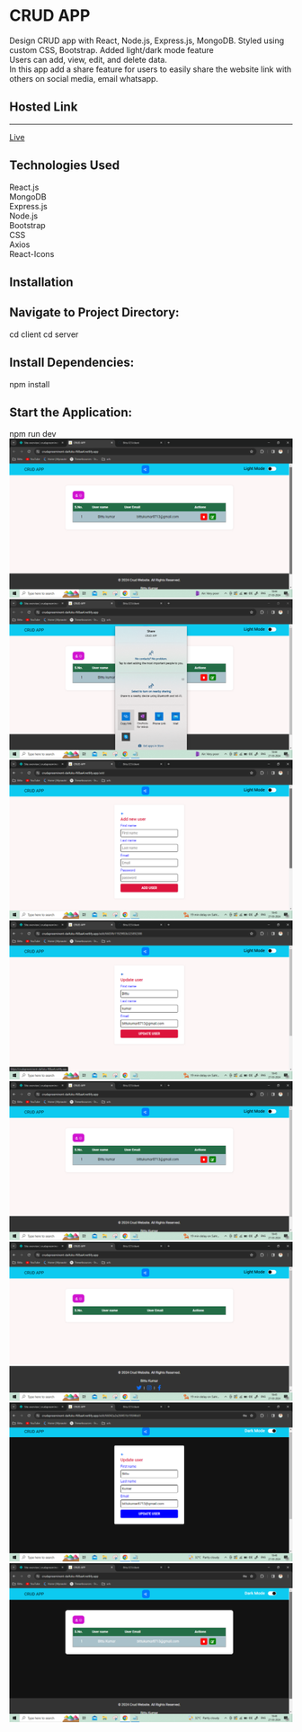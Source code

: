 # <h1>CRUD APP</h1>
Design CRUD app with React, Node.js, Express.js, MongoDB. Styled using custom CSS, Bootstrap. Added light/dark mode feature
<br>
Users can add, view, edit, and delete data.
<br>
In this app add a share feature for users to easily share the website link with others on social media, email whatsapp.
<h2>Hosted Link</h2>
<hr>
<a href="https://crudapreeminent-daifuku-f68aa4.netlify.app/">Live</a>
<h2>Technologies Used</h2>
React.js<br>
MongoDB<br>
Express.js<br>
Node.js<br>
Bootstrap<br>
CSS<br>
Axios<br>
React-Icons<br>

<h2>Installation</h2>
<h2>Navigate to Project Directory:</h2>
cd client
cd server
<h2>Install Dependencies:</h2>
npm install
<h2>Start the Application:</h2>
npm run dev

<img src="https://github.com/Bittu121/client/blob/main/1.png">
<img src="https://github.com/Bittu121/client/blob/main/2.png">
<img src="https://github.com/Bittu121/client/blob/main/3.png">
<img src="https://github.com/Bittu121/client/blob/main/4.png">
<img src="https://github.com/Bittu121/client/blob/main/5.png">
<img src="https://github.com/Bittu121/client/blob/main/6.png">
<img src="https://github.com/Bittu121/client/blob/main/7.png">
<img src="https://github.com/Bittu121/client/blob/main/9.png">
